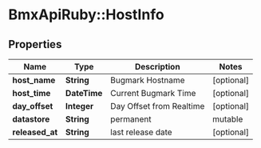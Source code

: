 # BmxApiRuby::HostInfo

## Properties
Name | Type | Description | Notes
------------ | ------------- | ------------- | -------------
**host_name** | **String** | Bugmark Hostname | [optional] 
**host_time** | **DateTime** | Current Bugmark Time | [optional] 
**day_offset** | **Integer** | Day Offset from Realtime | [optional] 
**datastore** | **String** | permanent | mutable | [optional] 
**released_at** | **String** | last release date | [optional] 


